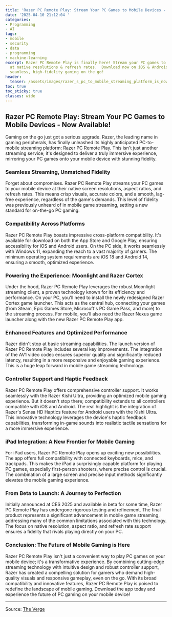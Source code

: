```yaml
---
title: 'Razer PC Remote Play: Stream Your PC Games to Mobile Devices - Now Available!'
date: '2025-04-10 21:12:04 '
categories:
- Programming
- AI
tags:
- mobile
- security
- data
- programming
- machine-learning
excerpt: Razer PC Remote Play is finally here! Stream your PC games to mobile devices
  at native resolutions & refresh rates.  Download now on iOS & Android. Experience
  seamless, high-fidelity gaming on the go!
header:
  teaser: /assets/images/razer_s_pc_to_mobile_streaming_platform_is_now_ava_20250410211204.jpg
toc: true
toc_sticky: true
classes: wide
---
```


## Razer PC Remote Play: Stream Your PC Games to Mobile Devices - Now Available!

Gaming on the go just got a serious upgrade. Razer, the leading name in gaming peripherals, has finally unleashed its highly anticipated PC-to-mobile streaming platform: Razer PC Remote Play.  This isn't just another streaming service; it's designed to deliver a truly immersive experience, mirroring your PC games onto your mobile device with stunning fidelity.

### Seamless Streaming, Unmatched Fidelity

Forget about compromises. Razer PC Remote Play streams your PC games to your mobile device at their native screen resolutions, aspect ratios, and refresh rates. This means crisp visuals, accurate colors, and a smooth, lag-free experience, regardless of the game's demands.  This level of fidelity was previously unheard of in mobile game streaming, setting a new standard for on-the-go PC gaming.

### Compatibility Across Platforms

Razer PC Remote Play boasts impressive cross-platform compatibility.  It's available for download on both the App Store and Google Play, ensuring accessibility for iOS and Android users.  On the PC side, it works seamlessly with Windows 11, expanding the reach to a vast majority of gamers.  The minimum operating system requirements are iOS 18 and Android 14, ensuring a smooth, optimized experience.

### Powering the Experience: Moonlight and Razer Cortex

Under the hood, Razer PC Remote Play leverages the robust Moonlight streaming client, a proven technology known for its efficiency and performance.  On your PC, you'll need to install the newly redesigned Razer Cortex game launcher. This acts as the central hub, connecting your games (from Steam, Epic Games Store, Microsoft's PC Game Pass, and more) to the streaming process. For mobile, you'll also need the Razer Nexus game launcher along with the new Razer PC Remote Play app.

### Enhanced Features and Optimized Performance

Razer didn't stop at basic streaming capabilities.  The launch version of Razer PC Remote Play includes several key improvements.  The integration of the AV1 video codec ensures superior quality and significantly reduced latency, resulting in a more responsive and enjoyable gaming experience. This is a huge leap forward in mobile game streaming technology.

### Controller Support and Haptic Feedback

Razer PC Remote Play offers comprehensive controller support.  It works seamlessly with the Razer Kishi Ultra, providing an optimized mobile gaming experience.  But it doesn't stop there; compatibility extends to all controllers compatible with iOS and Android.  The real highlight is the integration of Razer's Sensa HD Haptics feature for Android users with the Kishi Ultra. This innovative technology leverages the device's haptic feedback capabilities, transforming in-game sounds into realistic tactile sensations for a more immersive experience.

### iPad Integration: A New Frontier for Mobile Gaming

For iPad users, Razer PC Remote Play opens up exciting new possibilities.  The app offers full compatibility with connected keyboards, mice, and trackpads. This makes the iPad a surprisingly capable platform for playing PC games, especially first-person shooters, where precise control is crucial.  The combination of a large screen and precise input methods significantly elevates the mobile gaming experience.

### From Beta to Launch: A Journey to Perfection

Initially announced at CES 2025 and available in beta for some time, Razer PC Remote Play has undergone rigorous testing and refinement. The final product represents a significant advancement in mobile game streaming, addressing many of the common limitations associated with this technology.  The focus on native resolution, aspect ratio, and refresh rate support ensures a fidelity that rivals playing directly on your PC.

### Conclusion: The Future of Mobile Gaming is Here

Razer PC Remote Play isn't just a convenient way to play PC games on your mobile device; it's a transformative experience.  By combining cutting-edge streaming technology with intuitive design and robust controller support, Razer has created a compelling solution for gamers who demand high-quality visuals and responsive gameplay, even on the go.  With its broad compatibility and innovative features, Razer PC Remote Play is poised to redefine the landscape of mobile gaming. Download the app today and experience the future of PC gaming on your mobile device!


---

Source: [The Verge](https://www.theverge.com/news/646810/razer-pc-remote-play-ios-android-game-streaming)